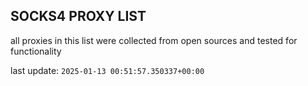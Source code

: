 ## SOCKS4 PROXY LIST

all proxies in this list were collected from open sources and tested for functionality

last update: `2025-01-13 00:51:57.350337+00:00`